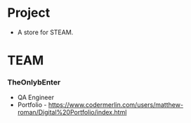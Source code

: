 # Project

- A store for STEAM.

# TEAM 
### TheOnlybEnter

- QA Engineer
- Portfolio - https://www.codermerlin.com/users/matthew-roman/Digital%20Portfolio/index.html

